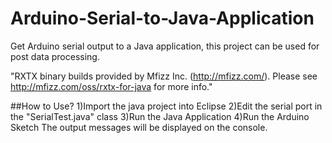 # Arduino-Serial-to-Java-Application
Get Arduino serial output to a Java application, this project can be used for post data processing.


"RXTX binary builds provided by Mfizz Inc. (http://mfizz.com/).
Please see http://mfizz.com/oss/rxtx-for-java for more info."

##How to Use?
1)Import the java project into Eclipse
2)Edit the serial port in the "SerialTest.java" class
3)Run the Java Application
4)Run the Arduino Sketch
The output messages will be displayed on the console.
